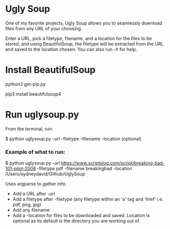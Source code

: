 # Ugly Soup

One of my favorite projects, Ugly Soup allows you to seamlessly download files from any URL of your choosing.

Enter a URL, pick a filetype, filename, and a location for the files to be stored, and using BeautifulSoup, the filetype will be extracted from the URL and saved to the location chosen. You can also run -h for help.

# Install BeautifulSoup

python3 get-pip.py

pip3 install beautifulsoup4

# Run uglysoup.py

From the terminal, run:

$ python uglysoup.py -url -filetype -filename -location (optional)

### Example of what to run:

$ python uglysoup.py -url https://www.scriptslug.com/script/breaking-bad-101-pilot-2008 -filetype pdf -filename breakingbad -location
/Users/sydneydavid/Github/UglySoup

Uses argparse to gather info.

- Add a URL after -url
- Add a filetype after -filetype (any filetype within an 'a' tag and 'href' i.e. pdf, png, jpg)
- Add any filename
- Add a -location for files to be downloaded and saved. Location is optional as its default is the directory you are working out of.
